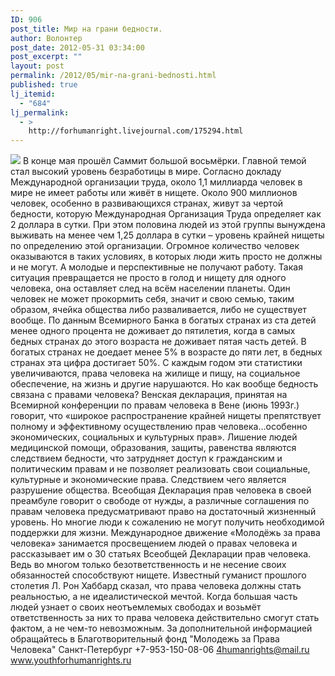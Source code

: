 ```yaml
---
ID: 906
post_title: Мир на грани бедности.
author: Волонтер
post_date: 2012-05-31 03:34:00
post_excerpt: ""
layout: post
permalink: /2012/05/mir-na-grani-bednosti.html
published: true
lj_itemid:
  - "684"
lj_permalink:
  - >
    http://forhumanright.livejournal.com/175294.html
---
```

<img src="http://cs5338.vk.com/u132145096/132409092/x_5b26039f.jpg" /> В конце мая прошёл Саммит большой восьмёрки. Главной темой стал высокий уровень безработицы в мире. Согласно докладу Международной организации труда, около 1,1 миллиарда человек в мире не имеет работы или живёт в нищете.
Около 900 миллионов человек, особенно в развивающихся странах, живут за чертой бедности, которую Международная Организация Труда определяет как 2 доллара в сутки. При этом половина людей из этой группы вынуждена выживать на менее чем 1,25 доллара в сутки – уровень крайней нищеты по определению этой организации. Огромное количество человек оказываются в таких условиях, в которых люди жить просто не должны и не могут. А молодые и перспективные не получают работу. Такая ситуация превращается не просто в голод и нищету для одного человека, она оставляет след на всём населении планеты. Один человек не может прокормить себя, значит и свою семью, таким образом, ячейка общества либо разваливается, либо не существует вообще. По данным Всемирного Банка в богатых странах из ста детей менее одного процента не доживает до пятилетия, когда в самых бедных странах до этого возраста не доживает пятая часть детей. В богатых странах не доедает менее 5% в возрасте до пяти лет, в бедных странах эта цифра достигает 50%. С каждым годом эти статистики увеличиваются, права человека на жилище и пищу, на социальное обеспечение, на жизнь и другие нарушаются. 
Но как вообще бедность связана с правами человека? Венская декларация, принятая на Всемирной конференции по правам человека в Вене (июнь 1993г.) говорит, что «широкое распространение крайней нищеты препятствует полному и эффективному осуществлению прав человека…особенно экономических, социальных и культурных прав». Лишение людей медицинской помощи, образования, защиты, равенства являются следствием бедности, что затрудняет доступ к гражданским и политическим правам и не позволяет реализовать свои социальные, культурные и экономические права. Следствием чего является разрушение общества. 
Всеобщая Декларация прав человека в своей преамбуле говорит о свободе от нужды, а различные соглашения по правам человека предусматривают право на достаточный жизненный уровень. Но многие люди к сожалению не могут получить необходимой поддержки для жизни. 
Международное движение «Молодёжь за права человека» занимается просвещением людей о правах человека и рассказывает им о 30 статьях Всеобщей Декларации прав человека. Ведь во многом только безответственность и не несение своих обязанностей способствуют нищете. Известный гуманист прошлого столетия Л. Рон Хаббард сказал, что права человека должны стать реальностью, а не идеалистической мечтой. Когда большая часть людей узнает о своих неотъемлемых свободах и возьмёт ответственность за них то права человека действительно смогут стать фактом, а не чем-то невозможным. 
За дополнительной информацией обращайтесь в
Благотворительный фонд
"Молодежь за Права Человека" Санкт-Петербург 
+7-953-150-08-06 
4humanrights@mail.ru
www.youthforhumanrights.ru